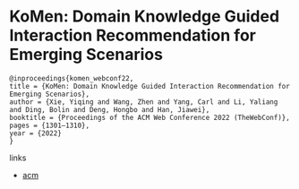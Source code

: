 # KoMen: Domain Knowledge Guided Interaction Recommendation for Emerging Scenarios

```
@inproceedings{komen_webconf22,
title = {KoMen: Domain Knowledge Guided Interaction Recommendation for Emerging Scenarios},
author = {Xie, Yiqing and Wang, Zhen and Yang, Carl and Li, Yaliang and Ding, Bolin and Deng, Hongbo and Han, Jiawei},
booktitle = {Proceedings of the ACM Web Conference 2022 (TheWebConf)},
pages = {1301–1310},
year = {2022}
}
```

links
- [acm](https://dl.acm.org/doi/10.1145/3485447.3512177)
